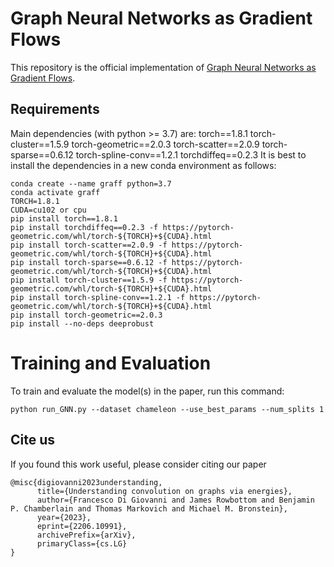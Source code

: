 # Graph Neural Networks as Gradient Flows

This repository is the official implementation of [Graph Neural Networks as Gradient Flows](https://arxiv.org/abs/2206.10991).

## Requirements

Main dependencies (with python >= 3.7) are: torch==1.8.1 torch-cluster==1.5.9 torch-geometric==2.0.3 torch-scatter==2.0.9 torch-sparse==0.6.12 torch-spline-conv==1.2.1 torchdiffeq==0.2.3 
It is best to install the dependencies in a new conda environment as follows:

```
conda create --name graff python=3.7
conda activate graff
TORCH=1.8.1
CUDA=cu102 or cpu
pip install torch==1.8.1
pip install torchdiffeq==0.2.3 -f https://pytorch-geometric.com/whl/torch-${TORCH}+${CUDA}.html
pip install torch-scatter==2.0.9 -f https://pytorch-geometric.com/whl/torch-${TORCH}+${CUDA}.html
pip install torch-sparse==0.6.12 -f https://pytorch-geometric.com/whl/torch-${TORCH}+${CUDA}.html
pip install torch-cluster==1.5.9 -f https://pytorch-geometric.com/whl/torch-${TORCH}+${CUDA}.html
pip install torch-spline-conv==1.2.1 -f https://pytorch-geometric.com/whl/torch-${TORCH}+${CUDA}.html
pip install torch-geometric==2.0.3
pip install --no-deps deeprobust
```

# Training and Evaluation

To train and evaluate the model(s) in the paper, run this command:

```train
python run_GNN.py --dataset chameleon --use_best_params --num_splits 1
```

## Cite us
If you found this work useful, please consider citing our paper
```
@misc{digiovanni2023understanding,
      title={Understanding convolution on graphs via energies}, 
      author={Francesco Di Giovanni and James Rowbottom and Benjamin P. Chamberlain and Thomas Markovich and Michael M. Bronstein},
      year={2023},
      eprint={2206.10991},
      archivePrefix={arXiv},
      primaryClass={cs.LG}
}
```
